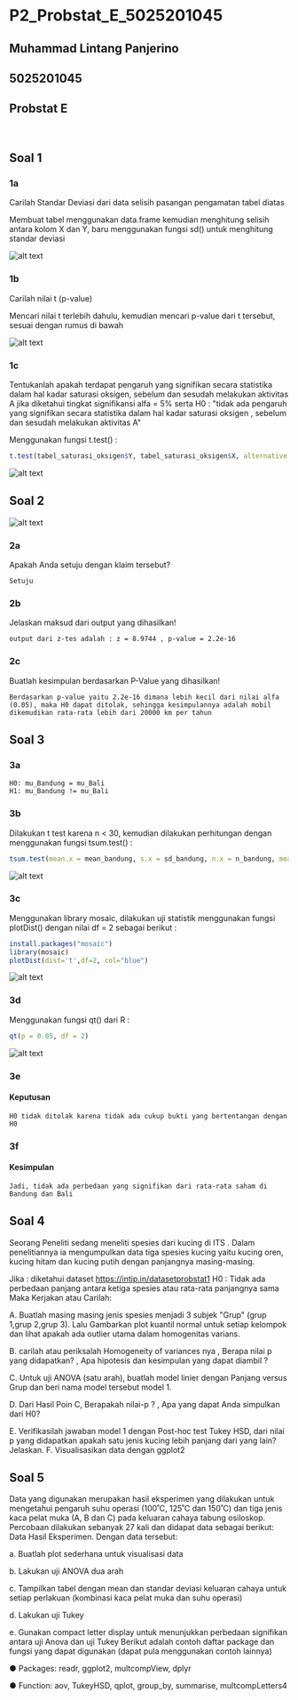# P2_Probstat_E_5025201045

## Muhammad Lintang Panjerino

## 5025201045

## Probstat E

<br>

## Soal 1

### 1a

Carilah Standar Deviasi dari data selisih pasangan pengamatan tabel diatas

Membuat tabel menggunakan data.frame kemudian menghitung selisih antara kolom X dan Y, baru menggunakan fungsi sd() untuk menghitung standar deviasi

![alt text](https://github.com/mlintang20/P2_Probstat_E_5025201045/blob/master/images/ss_1a.png?raw=true)

### 1b

Carilah nilai t (p-value)

Mencari nilai t terlebih dahulu, kemudian mencari p-value dari t tersebut, sesuai dengan rumus di bawah

![alt text](https://github.com/mlintang20/P2_Probstat_E_5025201045/blob/master/images/ss_1b.png?raw=true)

### 1c

Tentukanlah apakah terdapat pengaruh yang signifikan secara statistika dalam hal kadar saturasi oksigen, sebelum dan sesudah melakukan aktivitas A jika diketahui tingkat signifikansi alfa = 5% serta H0 : "tidak ada pengaruh yang signifikan secara statistika dalam hal kadar saturasi oksigen , sebelum dan sesudah melakukan aktivitas A"

Menggunakan fungsi t.test() :

```r
t.test(tabel_saturasi_oksigen$Y, tabel_saturasi_oksigen$X, alternative = "greater", mu = mean(tabel_saturasi_oksigen$X), conf.level = 0.95, paired = TRUE)
```

![alt text](https://github.com/mlintang20/P2_Probstat_E_5025201045/blob/master/images/ss_1c.png?raw=true)

## Soal 2

![alt text](https://github.com/mlintang20/P2_Probstat_E_5025201045/blob/master/images/ss_2.png?raw=true)

### 2a

Apakah Anda setuju dengan klaim tersebut?

```
Setuju
```

### 2b

Jelaskan maksud dari output yang dihasilkan!

```
output dari z-tes adalah : z = 8.9744 , p-value = 2.2e-16
```

### 2c

Buatlah kesimpulan berdasarkan P-Value yang dihasilkan!

```
Berdasarkan p-value yaitu 2.2e-16 dimana lebih kecil dari nilai alfa (0.05), maka H0 dapat ditolak, sehingga kesimpulannya adalah mobil dikemudikan rata-rata lebih dari 20000 km per tahun
```

## Soal 3

### 3a

```
H0: mu_Bandung = mu_Bali
H1: mu_Bandung != mu_Bali
```

### 3b

Dilakukan t test karena n < 30, kemudian dilakukan perhitungan dengan menggunakan fungsi tsum.test() :

```r
tsum.test(mean.x = mean_bandung, s.x = sd_bandung, n.x = n_bandung, mean.y = mean_bali, s.y = sd_bali, n.y = n_bali, var.equal = TRUE, conf.level = 0.95)
```

![alt text](https://github.com/mlintang20/P2_Probstat_E_5025201045/blob/master/images/ss_3b.png?raw=true)

### 3c

Menggunakan library mosaic, dilakukan uji statistik menggunakan fungsi plotDist() dengan nilai df = 2 sebagai berikut :

```r
install.packages("mosaic")
library(mosaic)
plotDist(dist='t',df=2, col="blue")
```

![alt text](https://github.com/mlintang20/P2_Probstat_E_5025201045/blob/master/images/ss_3c.png?raw=true)

### 3d

Menggunakan fungsi qt() dari R :

```r
qt(p = 0.05, df = 2)
```

![alt text](https://github.com/mlintang20/P2_Probstat_E_5025201045/blob/master/images/ss_3d.png?raw=true)

### 3e

#### Keputusan

```
H0 tidak ditolak karena tidak ada cukup bukti yang bertentangan dengan H0
```

### 3f

#### Kesimpulan

```
Jadi, tidak ada perbedaan yang signifikan dari rata-rata saham di Bandung dan Bali
```

## Soal 4

Seorang Peneliti sedang meneliti spesies dari kucing di ITS . Dalam penelitiannya
ia mengumpulkan data tiga spesies kucing yaitu kucing oren, kucing hitam dan
kucing putih dengan panjangnya masing-masing.

Jika :
diketahui dataset https://intip.in/datasetprobstat1
H0 : Tidak ada perbedaan panjang antara ketiga spesies atau rata-rata panjangnya
sama
Maka Kerjakan atau Carilah:

A. Buatlah masing masing jenis spesies menjadi 3 subjek "Grup" (grup 1,grup
2,grup 3). Lalu Gambarkan plot kuantil normal untuk setiap kelompok dan
lihat apakah ada outlier utama dalam homogenitas varians.

B. carilah atau periksalah Homogeneity of variances nya , Berapa nilai p yang
didapatkan? , Apa hipotesis dan kesimpulan yang dapat diambil ?

C. Untuk uji ANOVA (satu arah), buatlah model linier dengan Panjang versus
Grup dan beri nama model tersebut model 1.

D. Dari Hasil Poin C, Berapakah nilai-p ? , Apa yang dapat Anda simpulkan
dari H0?

E. Verifikasilah jawaban model 1 dengan Post-hoc test Tukey HSD, dari nilai p
yang didapatkan apakah satu jenis kucing lebih panjang dari yang lain?Jelaskan.
F. Visualisasikan data dengan ggplot2

## Soal 5

Data yang digunakan merupakan hasil eksperimen yang dilakukan untuk
mengetahui pengaruh suhu operasi (100˚C, 125˚C dan 150˚C) dan tiga jenis kaca
pelat muka (A, B dan C) pada keluaran cahaya tabung osiloskop. Percobaan
dilakukan sebanyak 27 kali dan didapat data sebagai berikut: Data Hasil
Eksperimen. Dengan data tersebut:

a. Buatlah plot sederhana untuk visualisasi data

b. Lakukan uji ANOVA dua arah

c. Tampilkan tabel dengan mean dan standar deviasi keluaran cahaya untuk
setiap perlakuan (kombinasi kaca pelat muka dan suhu operasi)

d. Lakukan uji Tukey

e. Gunakan compact letter display untuk menunjukkan perbedaan signifikan
antara uji Anova dan uji Tukey
Berikut adalah contoh daftar package dan fungsi yang dapat digunakan (dapat pula
menggunakan contoh lainnya)

● Packages: readr, ggplot2, multcompView, dplyr

● Function: aov, TukeyHSD, qplot, group_by, summarise, multcompLetters4
